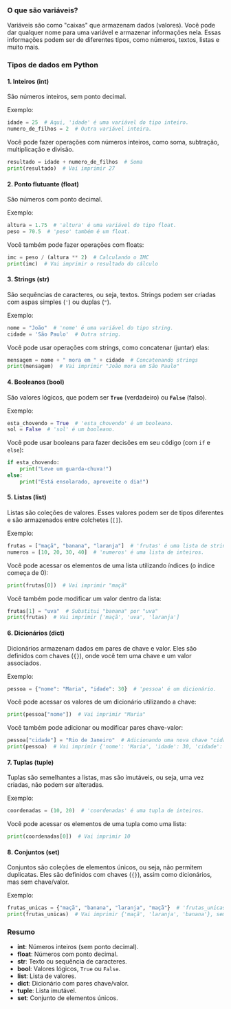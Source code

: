 ### O que são variáveis?

Variáveis são como "caixas" que armazenam dados (valores). Você pode dar qualquer nome para uma variável e armazenar informações nela. Essas informações podem ser de diferentes tipos, como números, textos, listas e muito mais.

### Tipos de dados em Python

#### 1. **Inteiros (int)**

São números inteiros, sem ponto decimal.

Exemplo:

```python
idade = 25  # Aqui, 'idade' é uma variável do tipo inteiro.
numero_de_filhos = 2  # Outra variável inteira.
```

Você pode fazer operações com números inteiros, como soma, subtração, multiplicação e divisão.

```python
resultado = idade + numero_de_filhos  # Soma
print(resultado)  # Vai imprimir 27
```

#### 2. **Ponto flutuante (float)**

São números com ponto decimal.

Exemplo:

```python
altura = 1.75  # 'altura' é uma variável do tipo float.
peso = 70.5  # 'peso' também é um float.
```

Você também pode fazer operações com floats:

```python
imc = peso / (altura ** 2)  # Calculando o IMC
print(imc)  # Vai imprimir o resultado do cálculo
```

#### 3. **Strings (str)**

São sequências de caracteres, ou seja, textos. Strings podem ser criadas com aspas simples (`'`) ou duplas (`"`).

Exemplo:

```python
nome = "João"  # 'nome' é uma variável do tipo string.
cidade = 'São Paulo'  # Outra string.
```

Você pode usar operações com strings, como concatenar (juntar) elas:

```python
mensagem = nome + " mora em " + cidade  # Concatenando strings
print(mensagem)  # Vai imprimir "João mora em São Paulo"
```

#### 4. **Booleanos (bool)**

São valores lógicos, que podem ser **`True`** (verdadeiro) ou **`False`** (falso).

Exemplo:

```python
esta_chovendo = True  # 'esta_chovendo' é um booleano.
sol = False  # 'sol' é um booleano.
```

Você pode usar booleans para fazer decisões em seu código (com `if` e `else`):

```python
if esta_chovendo:
    print("Leve um guarda-chuva!")
else:
    print("Está ensolarado, aproveite o dia!")
```

#### 5. **Listas (list)**

Listas são coleções de valores. Esses valores podem ser de tipos diferentes e são armazenados entre colchetes (`[]`).

Exemplo:

```python
frutas = ["maçã", "banana", "laranja"]  # 'frutas' é uma lista de strings.
numeros = [10, 20, 30, 40]  # 'numeros' é uma lista de inteiros.
```

Você pode acessar os elementos de uma lista utilizando índices (o índice começa de 0):

```python
print(frutas[0])  # Vai imprimir "maçã"
```

Você também pode modificar um valor dentro da lista:

```python
frutas[1] = "uva"  # Substitui "banana" por "uva"
print(frutas)  # Vai imprimir ['maçã', 'uva', 'laranja']
```

#### 6. **Dicionários (dict)**

Dicionários armazenam dados em pares de chave e valor. Eles são definidos com chaves (`{}`), onde você tem uma chave e um valor associados.

Exemplo:

```python
pessoa = {"nome": "Maria", "idade": 30}  # 'pessoa' é um dicionário.
```

Você pode acessar os valores de um dicionário utilizando a chave:

```python
print(pessoa["nome"])  # Vai imprimir "Maria"
```

Você também pode adicionar ou modificar pares chave-valor:

```python
pessoa["cidade"] = "Rio de Janeiro"  # Adicionando uma nova chave "cidade"
print(pessoa)  # Vai imprimir {'nome': 'Maria', 'idade': 30, 'cidade': 'Rio de Janeiro'}
```

#### 7. **Tuplas (tuple)**

Tuplas são semelhantes a listas, mas são imutáveis, ou seja, uma vez criadas, não podem ser alteradas.

Exemplo:

```python
coordenadas = (10, 20)  # 'coordenadas' é uma tupla de inteiros.
```

Você pode acessar os elementos de uma tupla como uma lista:

```python
print(coordenadas[0])  # Vai imprimir 10
```

#### 8. **Conjuntos (set)**

Conjuntos são coleções de elementos únicos, ou seja, não permitem duplicatas. Eles são definidos com chaves (`{}`), assim como dicionários, mas sem chave/valor.

Exemplo:

```python
frutas_unicas = {"maçã", "banana", "laranja", "maçã"}  # 'frutas_unicas' é um conjunto.
print(frutas_unicas)  # Vai imprimir {'maçã', 'laranja', 'banana'}, sem duplicatas.
```

### Resumo

* **int**: Números inteiros (sem ponto decimal).
* **float**: Números com ponto decimal.
* **str**: Texto ou sequência de caracteres.
* **bool**: Valores lógicos, `True` ou `False`.
* **list**: Lista de valores.
* **dict**: Dicionário com pares chave/valor.
* **tuple**: Lista imutável.
* **set**: Conjunto de elementos únicos.

